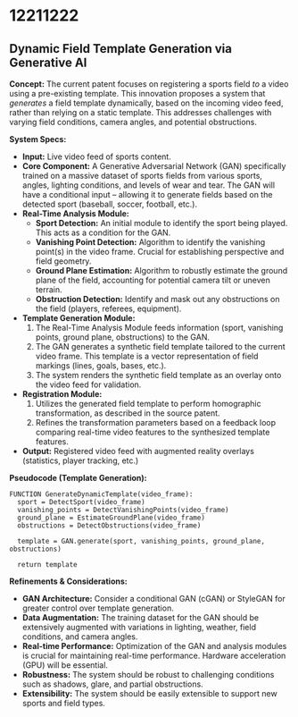 # 12211222

## Dynamic Field Template Generation via Generative AI

**Concept:** The current patent focuses on registering a sports field *to* a video using a pre-existing template. This innovation proposes a system that *generates* a field template dynamically, based on the incoming video feed, rather than relying on a static template. This addresses challenges with varying field conditions, camera angles, and potential obstructions.

**System Specs:**

*   **Input:** Live video feed of sports content.
*   **Core Component:** A Generative Adversarial Network (GAN) specifically trained on a massive dataset of sports fields from various sports, angles, lighting conditions, and levels of wear and tear.  The GAN will have a conditional input – allowing it to generate fields based on the detected sport (baseball, soccer, football, etc.).
*   **Real-Time Analysis Module:**
    *   **Sport Detection:**  An initial module to identify the sport being played. This acts as a condition for the GAN.
    *   **Vanishing Point Detection:** Algorithm to identify the vanishing point(s) in the video frame. Crucial for establishing perspective and field geometry.
    *   **Ground Plane Estimation:**  Algorithm to robustly estimate the ground plane of the field, accounting for potential camera tilt or uneven terrain.
    *   **Obstruction Detection:** Identify and mask out any obstructions on the field (players, referees, equipment).
*   **Template Generation Module:**
    1.  The Real-Time Analysis Module feeds information (sport, vanishing points, ground plane, obstructions) to the GAN.
    2.  The GAN generates a synthetic field template tailored to the current video frame. This template is a vector representation of field markings (lines, goals, bases, etc.).
    3.  The system renders the synthetic field template as an overlay onto the video feed for validation.
*   **Registration Module:**
    1.  Utilizes the generated field template to perform homographic transformation, as described in the source patent.
    2.  Refines the transformation parameters based on a feedback loop comparing real-time video features to the synthesized template features.
*   **Output:** Registered video feed with augmented reality overlays (statistics, player tracking, etc.)

**Pseudocode (Template Generation):**

```
FUNCTION GenerateDynamicTemplate(video_frame):
  sport = DetectSport(video_frame)
  vanishing_points = DetectVanishingPoints(video_frame)
  ground_plane = EstimateGroundPlane(video_frame)
  obstructions = DetectObstructions(video_frame)

  template = GAN.generate(sport, vanishing_points, ground_plane, obstructions)

  return template
```

**Refinements & Considerations:**

*   **GAN Architecture:**  Consider a conditional GAN (cGAN) or StyleGAN for greater control over template generation.
*   **Data Augmentation:**  The training dataset for the GAN should be extensively augmented with variations in lighting, weather, field conditions, and camera angles.
*   **Real-time Performance:** Optimization of the GAN and analysis modules is crucial for maintaining real-time performance. Hardware acceleration (GPU) will be essential.
*   **Robustness:** The system should be robust to challenging conditions such as shadows, glare, and partial obstructions.
*   **Extensibility:** The system should be easily extensible to support new sports and field types.